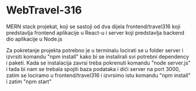 # WebTravel-316

MERN stack projekat, koji se sastoji od dva dijela frontend/travel316 koji predstavlja frontend aplikacije u React-u i server koji predstavlja backend dio aplikacije u Node.js

Za pokretanje projekta potrebno je u terminalu locirati se u folder server i izvrsiti komandu "npm install" kako bi se instalirali svi potrebni dependency i paketi. Kada se instalacija zavrsi treba pokrenuti komandu "node server.js" i tada bi nam se trebala spojiti baza podataka i dići server na port 3000, zatim se lociramo u frontend/travel316 i izvrsimo istu komandu "npm install" i zatim "npm start"
